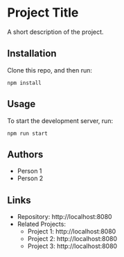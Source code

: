 # Project Title

A short description of the project.

## Installation

Clone this repo, and then run:

`npm install`

## Usage

To start the development server, run:

`npm run start`

## Authors

-   Person 1
-   Person 2

## Links

-   Repository: http://localhost:8080
-   Related Projects:
    -   Project 1: http://localhost:8080
    -   Project 2: http://localhost:8080
    -   Project 3: http://localhost:8080
